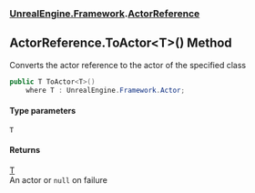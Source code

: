 ### [UnrealEngine.Framework](UnrealEngine_Framework.md 'UnrealEngine.Framework').[ActorReference](ActorReference.md 'UnrealEngine.Framework.ActorReference')
## ActorReference.ToActor&lt;T&gt;() Method
Converts the actor reference to the actor of the specified class  
```csharp
public T ToActor<T>()
    where T : UnrealEngine.Framework.Actor;
```
#### Type parameters
<a name='UnrealEngine_Framework_ActorReference_ToActor_T_()_T'></a>
`T`  
  
#### Returns
[T](ActorReference_ToActor_T_().md#UnrealEngine_Framework_ActorReference_ToActor_T_()_T 'UnrealEngine.Framework.ActorReference.ToActor&lt;T&gt;().T')  
An actor or `null` on failure
